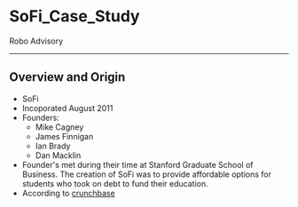# SoFi_Case_Study
Robo Advisory

---

## Overview and Origin
* SoFi
* Incoporated August 2011
* Founders:
    * Mike Cagney
    * James Finnigan
    * Ian Brady
    * Dan Macklin
* Founder's met during their time at Stanford Graduate School of Business. The creation of SoFi was to provide affordable options for students who took on debt to fund their education.
* According to [crunchbase](https://www.crunchbase.com/organization/social-finance/company_financials)


